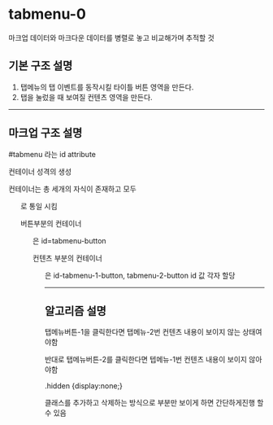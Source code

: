 # tabmenu-0

마크업 데이터와 마크다운 데이터를 병렬로 놓고 비교해가며 추적할 것

기본 구조 설명
---

1. 탭메뉴의 탭 이벤트를 동작시킬 타이틀 버튼 영역을 만든다.
2. 탭을 눌렀을 때 보여질 컨텐츠 영역을 만든다.

---

## 마크업 구조 설명

#tabmenu 라는 id attribute <div> 컨테이너 성격의 생성

<div id="tabmenu"> 컨테이너는 총 세개의 자식이 존재하고
모두 <ul>로 통일 시킴

버튼부분의 컨테이너 <ul> 은 id=tabmenu-button 

컨텐츠 부분의 컨테이너 <ul> 은 id-tabmenu-1-button, tabmenu-2-button
id 값 각자 할당

---

## 알고리즘 설명

탭메뉴버튼-1을 클릭한다면 탭메뉴-2번 컨텐츠 내용이 보이지 않는 상태여야함

반대로 탭메뉴버튼-2를 클릭한다면 텝메뉴-1번 컨텐츠 내용이 보이지 않아야함

.hidden {display:none;} 

클래스를 추가하고 삭제하는 방식으로 부분만 보이게 하면 간단하게진행 할수 있음



